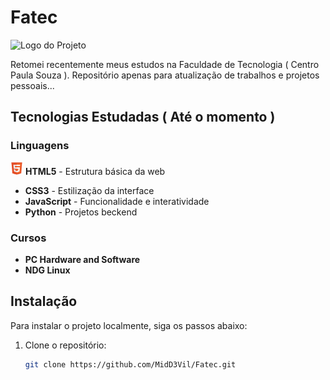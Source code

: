 # Fatec

![Logo do Projeto](link-para-sua-imagem.png) <!-- Substitua pelo link da sua imagem/logo -->

Retomei recentemente meus estudos na Faculdade de Tecnologia ( Centro Paula Souza ).  Repositório apenas para atualização de trabalhos e projetos pessoais...

## Tecnologias Estudadas ( Até o momento )

### Linguagens
<img src="https://github.com/devicons/devicon/blob/master/icons/html5/html5-original.svg" height="20"> **HTML5** - Estrutura básica da web
- **CSS3** - Estilização da interface
- **JavaScript** - Funcionalidade e interatividade
- **Python** - Projetos beckend

### Cursos
- **PC Hardware and Software**
- **NDG Linux**

## Instalação

Para instalar o projeto localmente, siga os passos abaixo:

1. Clone o repositório:
   ```bash
   git clone https://github.com/MidD3Vil/Fatec.git

